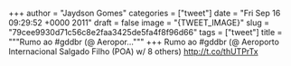 
+++
author = "Jaydson Gomes"
categories = ["tweet"]
date = "Fri Sep 16 09:29:52 +0000 2011"
draft = false
image = "{TWEET_IMAGE}"
slug = "79cee9930d71c56c8e2faa3425de5fa4f8f96d66"
tags = ["tweet"]
title = """Rumo ao #gddbr (@ Aeropor..."""
+++
Rumo ao #gddbr (@ Aeroporto Internacional Salgado Filho (POA) w/ 8 others) http://t.co/thUTPrTx
